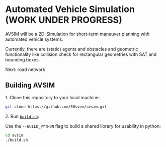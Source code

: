 # Automated Vehicle Simulation (WORK UNDER PROGRESS)

AVSIM will be a 2D-Simulation for short-term maneuver planning with automated vehicle systems.

Currently, there are (static) agents and obstacles and geometric functionality like collision check for rectangular geometries with SAT and bounding boxes.

Next: road network

## Building AVSIM

1\. Clone this repository to your local machine:

```bash
git clone https://github.com/50sven/avsim.git
```

2\. Run [`build.sh`](./build.sh):

Use the `--BUILD_PYTHON` flag to build a shared library for usability in python:

```bash
cd avsim
./build.sh
```
